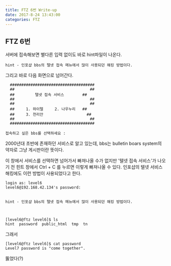 ```yaml
---
title: FTZ 6번 Write-up
date: 2017-8-24 13:43:00
categories: FTZ
---
```


## FTZ 6번

서버에 접속해보면 별다른 입력 없이도 바로 hint파일이 나온다.

    hint - 인포샵 bbs의 텔넷 접속 메뉴에서 많이 사용되던 해킹 방법이다.

그리고 바로 다음 화면으로 넘어간다.

      #####################################
      ##                                 ##
      ##         텔넷 접속 서비스        ##
      ##                                 ##
      ##                                 ##
      ##     1. 하이텔     2. 나우누리   ##
      ##     3. 천리안                   ##
      ##                                 ##
      #####################################
    
    접속하고 싶은 bbs를 선택하세요 :

2000년대 초반에 존재하던 서비스로 알고 있는데, bbs는 bulletin boars system의 약자로 그냥 게시판이란 뜻이다.

이 창에서 서비스를 선택하면 넘어가서 빠져나올 수가 없지만 '텔넷 접속 서비스'가 나오기 전 힌트 창에서 Ctrl + C 를 누르면 이렇게 빠져나올 수 있다. 인포샵의 텔넷 서비스 해킹에도 이런 방법이 사용되었다고 한다.

    login as: level6
    level6@192.168.42.134's password:
    
    
    hint - 인포샵 bbs의 텔넷 접속 메뉴에서 많이 사용되던 해킹 방법이다.
    
    
    
    [level6@ftz level6]$ ls
    hint  password  public_html  tmp  tn

그래서

    [level6@ftz level6]$ cat password
    Level7 password is "come together".

뚫었다(?)